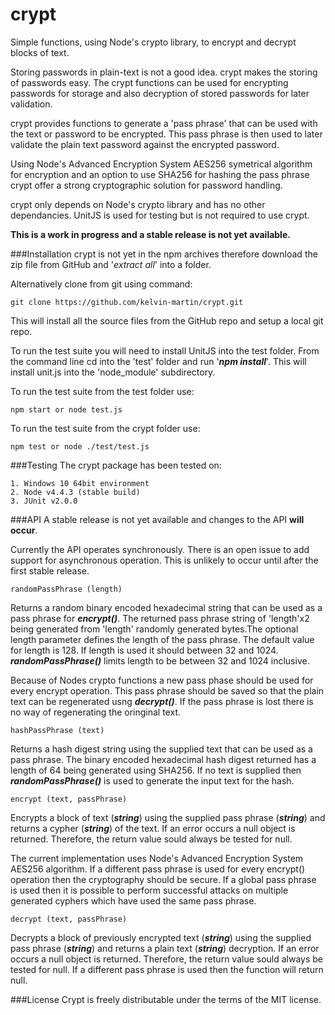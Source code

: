 # crypt
Simple functions, using Node's crypto library, to encrypt and decrypt blocks of text. 

Storing passwords in plain-text is not a good idea. crypt makes the storing of passwords easy. The crypt functions can be used for encrypting passwords for storage and also decryption of stored passwords for later validation. 

crypt provides functions to generate a 'pass phrase' that can be used with the text or password to be encrypted. This pass phrase is then used to later validate the plain text password against the encrypted password. 

Using Node's Advanced Encryption System AES256 symetrical algorithm for encryption and an option to use SHA256 for hashing the pass phrase crypt offer a strong cryptographic solution for password handling.

crypt only depends on Node's crypto library and has no other dependancies. UnitJS is used for testing but is not required to use crypt.

__This is a work in progress and a stable release is not yet available.__

###Installation
crypt is not yet in the npm archives therefore download the zip file from GitHub and '*extract all*' into a folder.

Alternatively clone from git using command:
```
git clone https://github.com/kelvin-martin/crypt.git
```

This will install all the source files from the GitHub repo and setup a local git repo.

To run the test suite you will need to install UnitJS into the test folder. From the command line cd into the 'test' folder and run '__*npm install*__'.  This will install unit.js into the 'node_module' subdirectory.

To run the test suite from the test folder use: 
```
npm start or node test.js
```

To run the test suite from the crypt folder use: 
```
npm test or node ./test/test.js
```

###Testing
The crypt package has been tested on:

	1. Windows 10 64bit environment
	2. Node v4.4.3 (stable build)
	3. JUnit v2.0.0

###API
A stable release is not yet available and changes to the API __will occur__.

Currently the API operates synchronously. There is an open issue to add support for asynchronous operation. This is unlikely to occur until after the first stable release.
```
randomPassPhrase (length)
```
Returns a random binary encoded hexadecimal string that can be used as a pass phrase for __*encrypt()*__. The returned pass phrase string of 'length'x2 being generated from 'length' randomly generated bytes.The optional length parameter defines the length of the pass phrase. The default value for length is 128. If length is used it should between 32 and 1024. __*randomPassPhrase()*__ limits length to be between 32 and 1024 inclusive.

Because of Nodes crypto functions a new pass phase should be used for every encrypt operation. This pass phrase should be saved so that the plain text can be regenerated usng __*decrypt()*__. If the pass phrase is lost there is no way of regenerating the oringinal text.
```
hashPassPhrase (text)
```
Returns a hash digest string using the supplied text that can be used as a pass phrase. The binary encoded hexadecimal hash digest returned has a length of 64 being generated using SHA256. If no text is supplied then __*randomPassPhrase()*__ is used to generate the input text for the hash.
```
encrypt (text, passPhrase)
```
Encrypts a block of text (__*string*__) using the supplied pass phrase (__*string*__) and returns a cypher (__*string*__) of the text. If an error occurs a null object is returned. Therefore, the return value sould always be tested for null.

The current implementation uses Node's Advanced Encryption System AES256 algorithm. If a different pass phrase is used for every encrypt() operation then the cryptography should be secure. If a global pass phrase is used then it is possible to perform successful attacks on multiple generated cyphers which have used the same pass phrase.
```
decrypt (text, passPhrase)
```
Decrypts a block of previously encrypted text (__*string*__) using the supplied pass phrase (__*string*__) and returns a plain text (__*string*__) decryption. If an error occurs a null object is returned. Therefore, the return value sould always be tested for null. If a different pass phrase is used then the function will return null.

###License
Crypt is freely distributable under the terms of the MIT license.